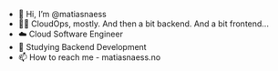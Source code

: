 - 👋 Hi, I’m @matiasnaess
- 👨‍💻 CloudOps, mostly. And then a bit backend. And a bit frontend...  
- ☁️ Cloud Software Engineer
- 🌱 Studying Backend Development 
- 📫 How to reach me - matiasnaess.no

<!---
matiasnaess/matiasnaess is a ✨ special ✨ repository because its `README.md` (this file) appears on your GitHub profile.
You can click the Preview link to take a look at your changes.
--->
